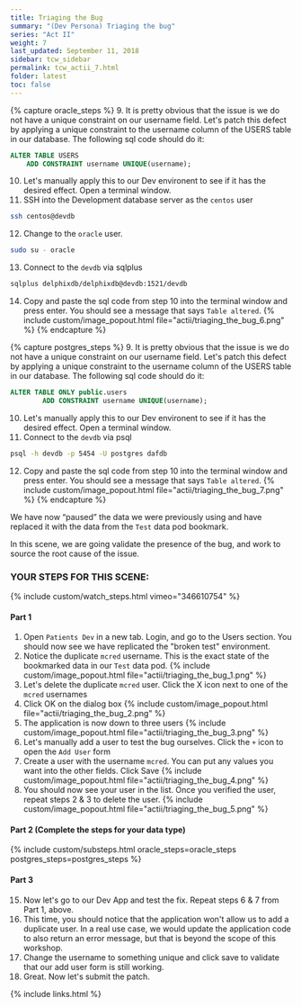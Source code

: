 ```yaml
---
title: Triaging the Bug
summary: "(Dev Persona) Triaging the bug"
series: "Act II"
weight: 7
last_updated: September 11, 2018
sidebar: tcw_sidebar
permalink: tcw_actii_7.html
folder: latest
toc: false
---
```


{% capture oracle_steps %}
9. It is pretty obvious that the issue is we do not have a unique constraint on our username field.
Let's patch this defect by applying a unique constraint to the username column of the USERS table in our database.
The following sql code should do it:
```sql
ALTER TABLE USERS
    ADD CONSTRAINT username UNIQUE(username);
```
10. Let's manually apply this to our Dev environent to see if it has the desired effect. Open a terminal window.
11. SSH into the Development database server as the `centos` user
```bash
ssh centos@devdb
```
12. Change to the `oracle` user. 
```bash
sudo su - oracle
```
13. Connect to the `devdb` via sqlplus
```bash
sqlplus delphixdb/delphixdb@devdb:1521/devdb
```
14. Copy and paste the sql code from step 10 into the terminal window and press enter.
You should see a message that says `Table altered`.
    {% include custom/image_popout.html file="actii/triaging_the_bug_6.png" %}
{% endcapture %}

{% capture postgres_steps %}
9. It is pretty obvious that the issue is we do not have a unique constraint on our username field.
Let's patch this defect by applying a unique constraint to the username column of the USERS table in our database.
The following sql code should do it:
```sql
ALTER TABLE ONLY public.users 
        ADD CONSTRAINT username UNIQUE(username);
```
10. Let's manually apply this to our Dev environent to see if it has the desired effect. Open a terminal window.
11. Connect to the `devdb` via psql
```bash
psql -h devdb -p 5454 -U postgres dafdb
```
12. Copy and paste the sql code from step 10 into the terminal window and press enter.
You should see a message that says `Table altered`.
    {% include custom/image_popout.html file="actii/triaging_the_bug_7.png" %}
{% endcapture %}

We have now “paused” the data we were previously using and have replaced it with the 
data from the `Test` data pod bookmark.

In this scene, we are going validate the presence of the bug, and work to source 
the root cause of the issue.

### YOUR STEPS FOR THIS SCENE:
{% include custom/watch_steps.html vimeo="346610754" %}
#### Part 1
1. Open `Patients Dev` in a new tab. Login, and go to the Users section.
You should now see we have replicated the "broken test" environment.
2. Notice the duplicate `mcred` username. This is the exact state of the bookmarked data in our `Test` data pod.
   {% include custom/image_popout.html file="actii/triaging_the_bug_1.png" %}
3. Let's delete the duplicate `mcred` user. Click the X icon next to one of the `mcred` usernames
4. Click OK on the dialog box
   {% include custom/image_popout.html file="actii/triaging_the_bug_2.png" %}
5. The application is now down to three users
   {% include custom/image_popout.html file="actii/triaging_the_bug_3.png" %}
6. Let's manually add a user to test the bug ourselves. Click the `+` icon to open the `Add User` form
7. Create a user with the username `mcred`. You can put any values you want into the other fields. Click Save
   {% include custom/image_popout.html file="actii/triaging_the_bug_4.png" %}
8. You should now see your user in the list. Once you verified the user, repeat steps 2 & 3 to delete the user.
   {% include custom/image_popout.html file="actii/triaging_the_bug_5.png" %}

#### Part 2 (Complete the steps for your data type)
{% include custom/substeps.html oracle_steps=oracle_steps postgres_steps=postgres_steps %}

#### Part 3
15. Now let's go to our Dev App and test the fix. Repeat steps 6 & 7 from Part 1, above.
16. This time, you should notice that the application won't allow us to add a duplicate user.
In a real use case, we would update the application code to also return an error message, but that is beyond the scope of this workshop.
17. Change the username to something unique and click save to validate that our add user form is still working.
18. Great. Now let's submit the patch. 

{% include links.html %}
